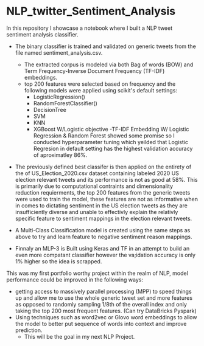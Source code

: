 # NLP_twitter_Sentiment_Analysis

In this repository I showcase a notebook where I built a NLP tweet sentiment analysis classifier. 

- The binary classifier is trained and validated on generic tweets from the file named sentiment_analysis.csv. 
  - The extracted corpus is modeled via both Bag of words (BOW) and Term Frequency-Inverse Document Frequency (TF-IDF) embeddings.
  - top 200 features were selected based on frequency and the following models were applied using scikit's default settings:
    - LogisticRegression()
    - RandomForestClassifier()
    - DecisionTree
    - SVM
    - KNN
    - XGBoost W/Logistic objective
  -TF-IDF Embedding W/ Logistic Regression & Random Forest showed some promise so I conducted hyperparameter tuning which yeilded that Logistic Regresion in default setting has the highest validation accuracy of aproximatley 86%.
  
- The previously defined best classifer is then applied on the entirety of the of US_Election_2020.csv dataset containing labeled 2020 US election relevant tweets and its performance is not as good at 58%. This is primarily due to computational contraints and dimensionality reduction requierments, the top 200 features from the generic tweets were used to train the model, these features are not as informative when in comes to dictating sentiment in the US election tweets as they are insufficiently diverse and unable to effectivly explain the relativly specific feature to sentiment mappings in the election relevant tweets.

- A Multi-Class Classification model is created using the same steps as above to try and learn feature to negative sentiment reason mappings.

- Finnaly an MLP-3 is Built using Keras and TF in an attempt to build an even more compatant classifier however the va;idation accuracy is only 1% higher so the idea is scrapped. 

This was my first portfolio worthy project within the realm of NLP, model performance could be improved in the following ways:

- getting access to massively parallel processing (MPP) to speed things up and allow me to use the whole generic tweet set and more features as opposed to randomly sampling 1/8th of the overall index and only taking the top 200 most frequent features. (Can try DataBricks Pyspark)
- Using techniques such as word2vec or Glovo word embeddings to allow the model to better put sequence of words into context and improve prediction.
  - This will be the goal in my next NLP Project.


